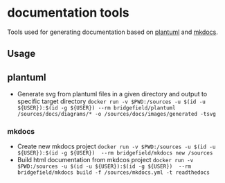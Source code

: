 # documentation tools

Tools used for generating documentation based on [plantuml](https://plantuml.com/) and [mkdocs](https://www.mkdocs.org/).

## Usage

## plantuml

* Generate svg from plantuml files in a given directory and output to  specific target directory
  ```docker run -v $PWD:/sources -u $(id -u ${USER}):$(id -g ${USER}) --rm bridgefield/plantuml /sources/docs/diagrams/* -o /sources/docs/images/generated -tsvg```

### mkdocs

* Create new mkdocs project
  ```docker run -v $PWD:/sources -u $(id -u ${USER}):$(id -g ${USER})  --rm bridgefield/mkdocs new /sources```
* Build html documentation from mkdcos project
  ```docker run -v $PWD:/sources -u $(id -u ${USER}):$(id -g ${USER})  --rm bridgefield/mkdocs build -f /sources/mkdocs.yml -t readthedocs```
